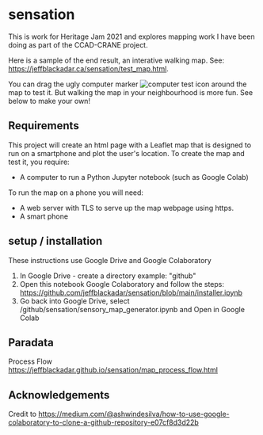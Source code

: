 # sensation
This is work for Heritage Jam 2021 and explores mapping work I have been doing as part of the CCAD-CRANE project.

Here is a sample of the end result, an interative walking map. See: https://jeffblackadar.ca/sensation/test_map.html.

You can drag the ugly computer marker ![computer test icon](https://jeffblackadar.ca/sensation/icons/computer.png "computer test icon") around the map to test it. But walking the map in your neighbourhood is more fun. See below to make your own!

## Requirements
This project will create an html page with a Leaflet map that is designed to run on a smartphone and plot the user's location.
To create the map and test it, you require:
* A computer to run a Python Jupyter notebook (such as Google Colab)

To run the map on a phone you will need:
* A web server with TLS to serve up the map webpage using https.
* A smart phone

## setup / installation
These instructions use Google Drive and Google Colaboratory

1. In Google Drive - create a directory example: "github"
2. Open this notebook Google Colaboratory and follow the steps:  https://github.com/jeffblackadar/sensation/blob/main/installer.ipynb
3. Go back into Google Drive, select /github/sensation/sensory_map_generator.ipynb and Open in Google Colab

## Paradata
Process Flow https://jeffblackadar.github.io/sensation/map_process_flow.html

## Acknowledgements

Credit to https://medium.com/@ashwindesilva/how-to-use-google-colaboratory-to-clone-a-github-repository-e07cf8d3d22b
